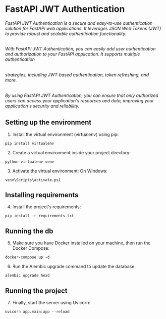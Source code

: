 # FastAPI JWT Authentication
 
###### FastAPI JWT Authentication is a secure and easy-to-use authentication solution for FastAPI web applications. It leverages JSON Web Tokens (JWT) to provide robust and scalable authentication functionality.
###### With FastAPI JWT Authentication, you can easily add user authentication and authorization to your FastAPI application. It supports multiple authentication 
###### strategies, including JWT-based authentication, token refreshing, and more.
###### By using FastAPI JWT Authentication, you can ensure that only authorized users can access your application's resources and data, improving your application's security and reliability.


## Setting up the environment
1. Install the virtual environment (virtualenv) using pip:
```
pip install virtualenv
```

2. Create a virtual environment inside your project directory:
```
python virtualenv venv
```
3. Activate the virtual environment:
On Windows:
```
venv\Scripts\activate.ps1
```

## Installing requirements
4. Install the project's requirements:
```
pip install -r requirements.txt
```

## Running the db
5. Make sure you have Docker installed on your machine, then run the Docker Compose:
```
docker-compose up -d
```

6. Run the Alembic upgrade command to update the database:
```
alembic upgrade head
```

## Running the project
7. Finally, start the server using Uvicorn:
```
uvicorn app.main:app --reload
```
